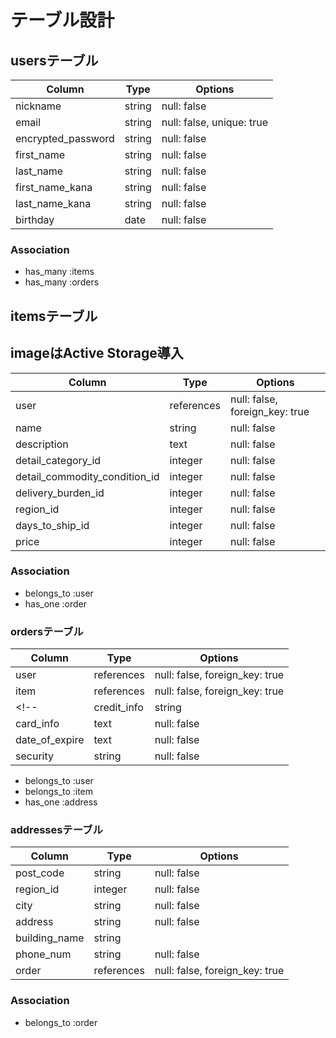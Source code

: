 # テーブル設計

## usersテーブル

| Column                           | Type   | Options                       |
| -------------------------------  | ------ | ----------------------------- |
| nickname                         | string | null: false
| email                            | string | null: false, unique: true     |
| encrypted_password               | string | null: false                   |
| first_name                       | string | null: false                   |
| last_name                        | string | null: false                   |
| first_name_kana                  | string | null: false                   |
| last_name_kana                   | string | null: false                   |
| birthday                         | date   | null: false                   |


### Association

- has_many :items
- has_many :orders

## itemsテーブル
## imageはActive Storage導入

| Column                           | Type       | Options                        |
| -------------------------------  | ---------- | -------------------------------|
| user                             | references | null: false, foreign_key: true |
| name                             | string     | null: false                    |
| description                      | text       | null: false                    |
| detail_category_id               | integer    | null: false                    |
| detail_commodity_condition_id    | integer    | null: false                    |
| delivery_burden_id               | integer    | null: false                    |
| region_id                        | integer    | null: false                    |
| days_to_ship_id                  | integer    | null: false                    |
| price                            | integer    | null: false                    |

### Association

- belongs_to :user
- has_one :order

### ordersテーブル

| Column                           | Type       | Options                        |
| -------------------------------  | ---------- | -------------------------------|
| user                             | references | null: false, foreign_key: true |
| item                             | references | null: false, foreign_key: true |
<!-- | credit_info                      | string     | null: false                    |
| card_info                        | text       | null: false                    |
| date_of_expire                   | text       | null: false                    |
| security                         | string     | null: false                    | -->

- belongs_to :user
- belongs_to :item
- has_one :address


### addressesテーブル

| Column                           | Type       | Options                        |
| -------------------------------  | ---------- | -------------------------------|
| post_code                        | string     | null: false                    |
| region_id                        | integer    | null: false                    |
| city                             | string     | null: false                    |
| address                          | string     | null: false                    |
| building_name                    | string     |                                |
| phone_num                        | string     | null: false                    |
| order                            | references | null: false, foreign_key: true |

### Association

- belongs_to :order